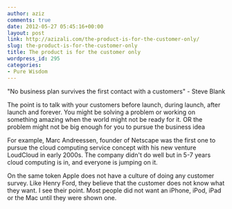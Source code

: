 ```yaml
---
author: aziz
comments: true
date: 2012-05-27 05:45:16+00:00
layout: post
link: http://azizali.com/the-product-is-for-the-customer-only/
slug: the-product-is-for-the-customer-only
title: The product is for the customer only
wordpress_id: 295
categories:
- Pure Wisdom
---
```


"No business plan survives the first contact with a customers" - Steve Blank

The point is to talk with your customers before launch, during launch, after launch and forever. You might be solving a problem or working on something amazing when the world might not be ready for it. OR the problem might not be big enough for you to pursue the business idea

For example, Marc Andreessen, founder of Netscape was the first one to pursue the cloud computing service concept with his new venture LoudCloud in early 2000s. The company didn't do well but in 5-7 years cloud computing is in, and everyone is jumping on it.

On the same token Apple does not have a culture of doing any customer survey. Like Henry Ford, they believe that the customer does not know what they want. I see their point. Most people did not want an iPhone, iPod, iPad or the Mac until they were shown one.
